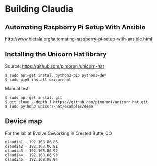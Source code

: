 # Building Claudia


## Automating Raspberry Pi Setup With Ansible

http://www.hietala.org/automating-raspberry-pi-setup-with-ansible.html

## Installing the Unicorn Hat library

Source: https://github.com/pimoroni/unicorn-hat

```
$ sudo apt-get install python3-pip python3-dev
$ sudo pip3 install unicornhat
```

Manual test:

```
$ sudo apt-get install git
$ git clone --depth 1 https://github.com/pimoroni/unicorn-hat.git
$ sudo python3 unicorn-hat/examples/demo

```


## Device map

For the lab at Evolve Coworking in Crested Butte, CO

```
claudia1 - 192.168.86.86
claudia2 - 192.168.86.91
claudia3 - 192.168.86.92
claudia4 - 192.168.86.93
claudia5 - 192.168.86.94
```
